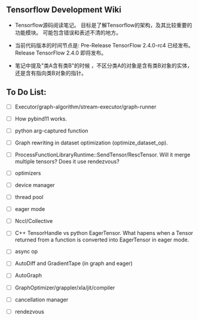 ## Tensorflow Development Wiki

- Tensorflow源码阅读笔记。
目标是了解Tensorflow的架构，及其比较重要的功能模块。
可能包含错误和表述不清的地方。

- 当前代码版本的时间节点是:
Pre-Release TensorFlow 2.4.0-rc4 已经发布。
Release TensorFlow 2.4.0 即将发布。

- 笔记中提及"类A含有类B"的时候 ，不区分类A的对象是含有类B对象的实体，
还是含有指向类B对象的指针。

## To Do List:

- [ ] Executor/graph-algorithm/stream-executor/graph-runner
- [ ] How pybind11 works.
- [ ] python arg-captured function
- [ ] Graph rewriting in dataset optimization (optimize\_dataset\_op).
- [ ] ProcessFunctionLibraryRuntime::SendTensor/RescTensor.
Will it merge multiple tensors?
Does it use rendezvous?

- [ ] optimizers
- [ ] device manager
- [ ] thread pool
- [ ] eager mode
- [ ] Nccl/Collective
- [ ] C++ TensorHandle vs python EagerTensor.
What hapens when a Tensor returned from a function
is converted into EagerTensor in eager mode.
- [ ] async op
- [ ] AutoDiff and GradientTape (in graph and eager)
- [ ] AutoGraph
- [ ] GraphOptimizer/grappler/xla/jit/compiler
- [ ] cancellation manager
- [ ] rendezvous
